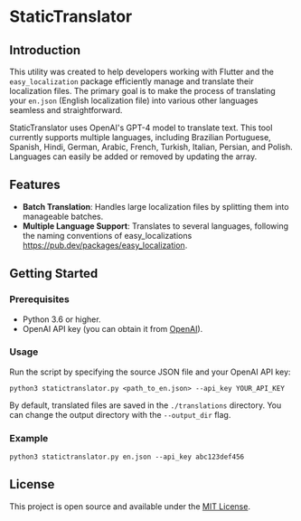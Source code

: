 
# StaticTranslator

## Introduction
This utility was created to help developers working with Flutter and the `easy_localization` package efficiently manage and translate their localization files. The primary goal is to make the process of translating your `en.json` (English localization file) into various other languages seamless and straightforward.

StaticTranslator uses OpenAI's GPT-4 model to translate text. This tool currently supports multiple languages, including Brazilian Portuguese, Spanish, Hindi, German, Arabic, French, Turkish, Italian, Persian, and Polish. Languages can easily be added or removed by updating the array. 

## Features
- **Batch Translation**: Handles large localization files by splitting them into manageable batches.
- **Multiple Language Support**: Translates to several languages, following the naming conventions of easy_localizations https://pub.dev/packages/easy_localization.

## Getting Started

### Prerequisites
- Python 3.6 or higher.
- OpenAI API key (you can obtain it from [OpenAI](https://beta.openai.com/signup/)).


### Usage
Run the script by specifying the source JSON file and your OpenAI API key:
```
python3 statictranslator.py <path_to_en.json> --api_key YOUR_API_KEY
```
By default, translated files are saved in the `./translations` directory. You can change the output directory with the `--output_dir` flag.

### Example
```
python3 statictranslator.py en.json --api_key abc123def456
```

## License
This project is open source and available under the [MIT License](LICENSE).
